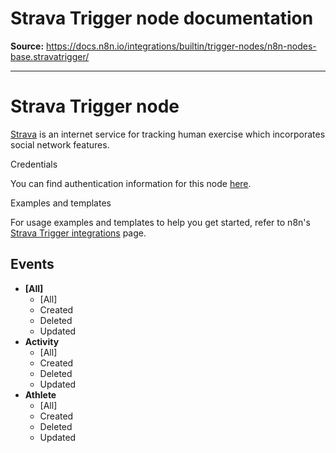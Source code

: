 # Strava Trigger node documentation

**Source:** https://docs.n8n.io/integrations/builtin/trigger-nodes/n8n-nodes-base.stravatrigger/

---

# Strava Trigger node

[Strava](https://www.strava.com/) is an internet service for tracking human exercise which incorporates social network features.

Credentials

You can find authentication information for this node [here](../../credentials/strava/).

Examples and templates

For usage examples and templates to help you get started, refer to n8n's [Strava Trigger integrations](https://n8n.io/integrations/strava-trigger/) page.

## Events

- **[All]**
  - [All]
  - Created
  - Deleted
  - Updated
- **Activity**
  - [All]
  - Created
  - Deleted
  - Updated
- **Athlete**
  - [All]
  - Created
  - Deleted
  - Updated
